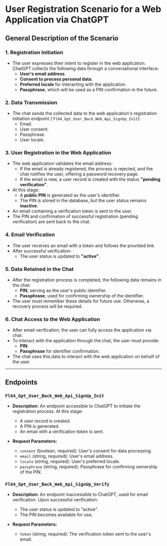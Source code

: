 # User Registration Scenario for a Web Application via ChatGPT

## General Description of the Scenario

### 1. Registration Initiation

- The user expresses their intent to register in the web application. ChatGPT collects the following data through a
  conversational interface:
    - **User's email address**.
    - **Consent to process personal data**.
    - **Preferred locale** for interacting with the application.
    - **Passphrase**, which will be used as a PIN confirmation in the future.

### 2. Data Transmission

- The chat sends the collected data to the web application's registration initiation endpoint (
  `Fl64_Gpt_User_Back_Web_Api_SignUp_Init`):
    - Email.
    - User consent.
    - Passphrase.
    - User locale.

### 3. User Registration in the Web Application

- The web application validates the email address:
    - If the email is already registered, the process is rejected, and the chat notifies the user, offering a password
      recovery page.
    - If the email is new, a user record is created with the status **"pending verification"**.
- At this stage:
    - A **public PIN** is generated as the user's identifier.
    - The PIN is stored in the database, but the user status remains **inactive**.
- An email containing a verification token is sent to the user.
- The PIN and confirmation of successful registration (pending verification) are sent back to the chat.

### 4. Email Verification

- The user receives an email with a token and follows the provided link.
- After successful verification:
    - The user status is updated to **"active"**.

### 5. Data Retained in the Chat

- After the registration process is completed, the following data remains in the chat:
    - **PIN**, serving as the user's public identifier.
    - **Passphrase**, used for confirming ownership of the identifier.
- The user must remember these details for future use. Otherwise, a recovery process will be required.

### 6. Chat Access to the Web Application

- After email verification, the user can fully access the application via chat.
- To interact with the application through the chat, the user must provide:
    - **PIN**.
    - **Passphrase** for identifier confirmation.
- The chat uses this data to interact with the web application on behalf of the user.

---

## Endpoints

### `Fl64_Gpt_User_Back_Web_Api_SignUp_Init`

- **Description:**
  An endpoint accessible to ChatGPT to initiate the registration process. At this stage:
    - A user record is created.
    - A PIN is generated.
    - An email with a verification token is sent.

- **Request Parameters:**
    - `consent` (boolean, required): User's consent for data processing.
    - `email` (string, required): User's email address.
    - `locale` (string, required): User's preferred locale.
    - `passphrase` (string, required): Passphrase for confirming ownership of the PIN.

### `Fl64_Gpt_User_Back_Web_Api_SignUp_Verify`

- **Description:**
  An endpoint inaccessible to ChatGPT, used for email verification. Upon successful verification:
    - The user status is updated to "active".
    - The PIN becomes available for use.

- **Request Parameters:**
    - `token` (string, required): The verification token sent to the user's email.
